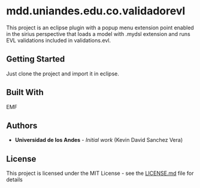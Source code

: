 # mdd.uniandes.edu.co.validadorevl

This project is an eclipse plugin with a popup menu extension point enabled in the sirius perspective that loads a model  with .mydsl extension and runs EVL validations included in validations.evl.

## Getting Started

Just clone the project and import it in eclipse.


## Built With
EMF

## Authors

* **Universidad de los Andes** - *Initial work* (Kevin David Sanchez Vera)

## License

This project is licensed under the MIT License - see the [LICENSE.md](LICENSE.md) file for details


